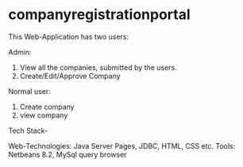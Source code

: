 # companyregistrationportal

This Web-Application has two users:

Admin:

1. View all the companies, submitted by the users.
1. Create/Edit/Approve Company

Normal user:

1. Create company
2. view company

Tech Stack-

Web-Technologies: Java Server Pages, JDBC, HTML, CSS etc.
Tools: Netbeans 8.2, MySql query browser
